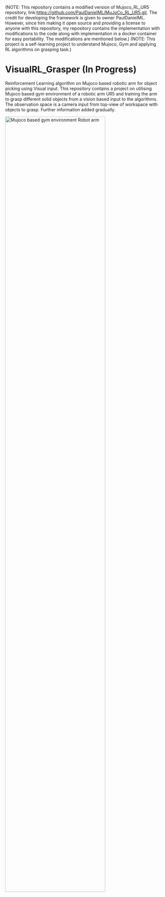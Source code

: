 (NOTE: This repository contains a modified version of Mujoco_RL_UR5 repository, link:https://github.com/PaulDanielML/MuJoCo_RL_UR5.git. The credit for developing the framework is given to owner PaulDanielML. However, since him making it open source and providing a license to anyone with this repository, my repository contains the implementation with modifications to the code along with implementation in a docker container for easy portability. The modifications are mentioned below.)
(NOTE: This project is a self-learning project to understand Mujoco, Gym and applying RL algorithms on grasping task.)
# VisualRL_Grasper (In Progress)
Reinforcement Learning algorithm on Mujoco based robotic arm for object picking using Visual input.
This repository contains a project on utilising Mujoco based gym environment of a robotic arm UR5 and training the arm to grasp different solid objects from a vision based input to the algorithms. The observation space is a camera input from top-view of workspace with objects to grasp.
Further information added gradually.

<img src="/grasper.gif"  alt="Mujoco based gym environment Robot arm"  width="80%" height="80%" title="Robot arm in mujoco environment">
